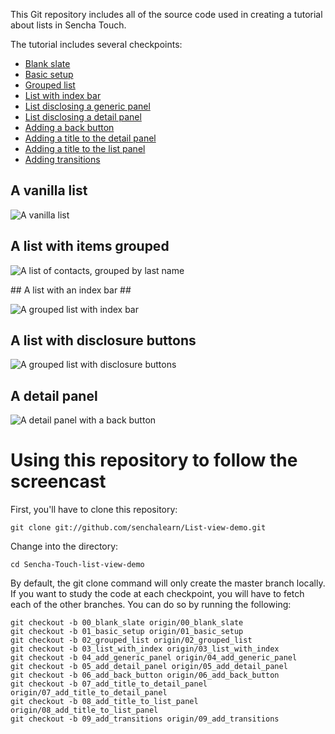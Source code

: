 This Git repository includes all of the source code used in creating a tutorial about lists in Sencha Touch.

The tutorial includes several checkpoints:

* [Blank slate](https://github.com/senchalearn/List-view-demo/tree/00_blank_slate)
* [Basic setup](https://github.com/senchalearn/List-view-demo/tree/01_basic_setup)
* [Grouped list](https://github.com/senchalearn/List-view-demo/tree/02_grouped_list)
* [List with index bar](https://github.com/senchalearn/List-view-demo/tree/03_list_with_index)
* [List disclosing a generic panel](https://github.com/senchalearn/List-view-demo/tree/04_add_generic_panel)
* [List disclosing a detail panel](https://github.com/senchalearn/List-view-demo/tree/05_add_detail_panel)
* [Adding a back button](https://github.com/senchalearn/List-view-demo/tree/06_add_back_button)
* [Adding a title to the detail panel](https://github.com/senchalearn/List-view-demo/tree/07_add_title_to_detail_panel)
* [Adding a title to the list panel](https://github.com/senchalearn/List-view-demo/tree/08_add_title_to_list_panel)
* [Adding transitions](https://github.com/senchalearn/List-view-demo/tree/09_add_transitions)


## A vanilla list ##

![A vanilla list](https://github.com/senchalearn/List-view-demo/raw/master/screengrabs/simple-list.png)

## A list with items grouped ##

![A list of contacts, grouped by last name](https://github.com/senchalearn/List-view-demo/raw/master/screengrabs/grouped-list.png)

## A list with an index bar ##

![A grouped list with index bar](https://github.com/senchalearn/List-view-demo/raw/master/screengrabs/grouped-list-with-index.png)

## A list with disclosure buttons ##

![A grouped list with disclosure buttons](https://github.com/senchalearn/List-view-demo/raw/master/screengrabs/list-with-detail-buttons.png)

## A detail panel ##

![A detail panel with a back button](https://github.com/senchalearn/List-view-demo/raw/master/screengrabs/detail-panel-back-button.png)


# Using this repository to follow the screencast

First, you'll have to clone this repository:

    git clone git://github.com/senchalearn/List-view-demo.git

Change into the directory:

    cd Sencha-Touch-list-view-demo

By default, the git clone command will only create the master branch locally. If you want to study the code at each checkpoint, you will have to fetch each of the other branches. You can do so by running the following:

    git checkout -b 00_blank_slate origin/00_blank_slate
    git checkout -b 01_basic_setup origin/01_basic_setup
    git checkout -b 02_grouped_list origin/02_grouped_list
    git checkout -b 03_list_with_index origin/03_list_with_index
    git checkout -b 04_add_generic_panel origin/04_add_generic_panel
    git checkout -b 05_add_detail_panel origin/05_add_detail_panel
    git checkout -b 06_add_back_button origin/06_add_back_button
    git checkout -b 07_add_title_to_detail_panel origin/07_add_title_to_detail_panel
    git checkout -b 08_add_title_to_list_panel origin/08_add_title_to_list_panel
    git checkout -b 09_add_transitions origin/09_add_transitions

